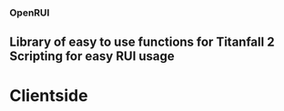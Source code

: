 ### OpenRUI

## Library of easy to use functions for Titanfall 2 Scripting for easy RUI usage

# Clientside